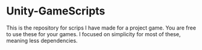 # Unity-GameScripts
This is the repository for scrips I have made for a project game. You are free to use these for your games. I focused on simplicity for most of these, meaning less dependencies.
